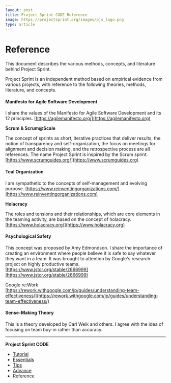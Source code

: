 ```yaml
---
layout: post
title: Project Sprint CODE Reference
image: https://projectsprint.org/images/pjs_logo.png
type: article
---
```


# Reference

This document describes the various methods, concepts, and literature behind Project Sprint.

Project Sprint is an independent method based on empirical evidence from various projects, with reference to the following theories, methods, literature, and concepts.

#### Manifesto for Agile Software Development

I share the values of the Manifesto for Agile Software Development and its 12 principles. [https://agilemanifesto.org/](https://agilemanifesto.org)

**Scrum & Scrum@Scale**

The concept of sprints as short, iterative practices that deliver results, the notion of transparency and self-organization, the focus on meetings for alignment and decision making, and the retrospective process are all references. The name Project Sprint is inspired by the Scrum sprint.\
[https://www.scrumguides.org/](https://www.scrumguides.org)

#### Teal Organization

I am sympathetic to the concepts of self-management and evolving purpose. [https://www.reinventingorganizations.com/](https://www.reinventingorganizations.com)

**Holacracy**

The roles and tensions and their relationships, which are core elements in the teaming activity, are based on the concept of holacracy.\
[https://www.holacracy.org/](https://www.holacracy.org)

#### Psychological Safety

This concept was proposed by Amy Edmondson. I share the importance of creating an environment where people believe it is safe to say whatever they want in a team. It was brought to attention by Google's research project on highly productive teams.\
[https://www.jstor.org/stable/2666999](https://www.jstor.org/stable/2666999)

Google re:Work\
[https://rework.withgoogle.com/jp/guides/understanding-team-effectiveness/](https://rework.withgoogle.com/jp/guides/understanding-team-effectiveness/)

#### Sense-Making Theory

This is a theory developed by Carl Weik and others. I agree with the idea of focusing on team buy-in rather than accuracy.

***

**Project Sprint CODE**

* [Tutorial](../oldversions/v2\_2\_0/en/code/tutorial/index.md)
* [Essentials](../oldversions/v2\_2\_0/en/code/essentials.md)
* [Tips](broken-reference)
* [Advance](advance.md)
* Reference
